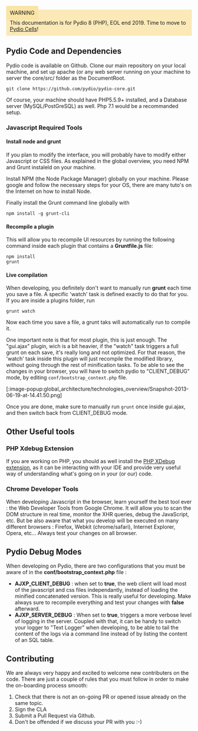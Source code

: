 <div style="background-color: #fbe9b7;font-size: 14px;">
<span style="background-color: #fae4a6;padding: 10px;">WARNING</span>
<span style="padding: 10px;display: inline-block;">This documentation is for Pydio 8 (PHP), EOL end 2019. Time to move to <a href="https://pydio.com/en/docs/cells/v2/quick-start">Pydio Cells</a>!</span>
</div>

## Pydio Code and Dependencies

Pydio code is available on Github. Clone our main repository on your local machine, and set up apache (or any web server running on your machine to server the core/src/ folder as the DocumentRoot.
 
    git clone https://github.com/pydio/pydio-core.git
 
Of course, your machine should have PHP5.5.9+ installed, and a Database server (MySQL/PostGreSQL) as well. Php 7.1 would be a recommanded setup.

### Javascript Required Tools

#### Install node and grunt

If you plan to modify the interface, you will probably have to modify either Javascript or CSS files. As explained in the global overview, you need NPM and Grunt instaleld on your machine.

Install NPM (the Node Package Manager) globally on your machine. Please google and follow the necessary steps for your OS, there are many tuto's on the Internet on how to install Node.

Finally install the Grunt command line globally with 

    npm install -g grunt-cli

#### Recompile a plugin

This will allow you to recompile UI resources by running the following command inside each plugin that contains a **Gruntfile.js** file: 

    npm install
    grunt

#### Live compilation

When developing, you definitely don't want to manually run **grunt** each time you save a file. A specific 'watch' task is defined exactly to do that for you. If you are inside a plugins folder, run 

    grunt watch
    
Now each time you save a file, a grunt taks will automatically run to compile it. 

One important note is that for most plugin, this is just enough. The "gui.ajax" plugin, wich is a bit heavier, if the "watch" task triggers a full grunt on each save, it's really long and not optimized. For that reason, the 'watch' task inside this plugin will just recompile the modified library, without going through the rest of minification tasks. To be able to see the changes in your browser, you will have to switch pydio to "CLIENT_DEBUG" mode, by editing `conf/bootstrap_context.php` file.

[:image-popup:global_architecture/technologies_overview/Snapshot-2013-06-19-at-14.41.50.png]

Once you are done, make sure to manually run `grunt` once inside gui.ajax, and then switch back from CLIENT_DEBUG mode. 

## Other Useful tools

### PHP Xdebug Extension

If you are working on PHP, you should as well install the [PHP XDebug extension](https://xdebug.org/), as it can be interacting with your IDE and provide very useful way of understanding what's going on in your (or our) code.

### Chrome Developer Tools

When developing Javascript in the browser, learn yourself the best tool ever : the Web Developer Tools from Google Chrome. It will allow you to scan the DOM structure in real time, monitor the XHR queries, debug the JavaScript, etc. But be also aware that what you develop will be executed on many different browsers : Firefox, Webkit (chrome/safari), Internet Explorer, Opera, etc… Always test your changes on all browser.

## Pydio Debug Modes

When developing on Pydio, there are two configurations that you must be aware of in the **conf/bootstrap_context.php** file :

- **AJXP_CLIENT_DEBUG** : when set to **true**, the web client will load most of the javascript and css files independantly, instead of loading the minified concatenated version. This is really useful for developing. Make always sure to recompile everything and test your changes with **false** afterward.
- **AJXP_SERVER_DEBUG** : When set to **true**, triggers a more verbose level of logging in the server. Coupled with that, it can be handy to switch your logger to "Text Logger" when developing, to be able to tail the content of the logs via a command line instead of by listing the content of an SQL table.

## Contributing

We are always very happy and excited to welcome new contributers on the code. There are just a couple of rules that you must follow in order to make the on-boarding process smooth: 

1. Check that there is not an on-going PR or opened issue already on the same topic.
2. Sign the CLA
3. Submit a Pull Request via Github.
4. Don't be offended if we discuss your PR with you :-)